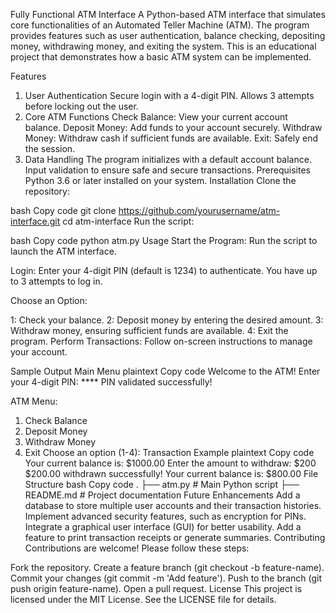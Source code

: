 Fully Functional ATM Interface
A Python-based ATM interface that simulates core functionalities of an Automated Teller Machine (ATM). The program provides features such as user authentication, balance checking, depositing money, withdrawing money, and exiting the system. This is an educational project that demonstrates how a basic ATM system can be implemented.

Features
1. User Authentication
Secure login with a 4-digit PIN.
Allows 3 attempts before locking out the user.
2. Core ATM Functions
Check Balance: View your current account balance.
Deposit Money: Add funds to your account securely.
Withdraw Money: Withdraw cash if sufficient funds are available.
Exit: Safely end the session.
3. Data Handling
The program initializes with a default account balance.
Input validation to ensure safe and secure transactions.
Prerequisites
Python 3.6 or later installed on your system.
Installation
Clone the repository:

bash
Copy code
git clone https://github.com/yourusername/atm-interface.git
cd atm-interface
Run the script:

bash
Copy code
python atm.py
Usage
Start the Program: Run the script to launch the ATM interface.

Login: Enter your 4-digit PIN (default is 1234) to authenticate. You have up to 3 attempts to log in.

Choose an Option:

1: Check your balance.
2: Deposit money by entering the desired amount.
3: Withdraw money, ensuring sufficient funds are available.
4: Exit the program.
Perform Transactions: Follow on-screen instructions to manage your account.

Sample Output
Main Menu
plaintext
Copy code
Welcome to the ATM!
Enter your 4-digit PIN: ****
PIN validated successfully!

ATM Menu:
1. Check Balance
2. Deposit Money
3. Withdraw Money
4. Exit
Choose an option (1-4):
Transaction Example
plaintext
Copy code
Your current balance is: $1000.00
Enter the amount to withdraw: $200
$200.00 withdrawn successfully!
Your current balance is: $800.00
File Structure
bash
Copy code
.
├── atm.py       # Main Python script
├── README.md    # Project documentation
Future Enhancements
Add a database to store multiple user accounts and their transaction histories.
Implement advanced security features, such as encryption for PINs.
Integrate a graphical user interface (GUI) for better usability.
Add a feature to print transaction receipts or generate summaries.
Contributing
Contributions are welcome! Please follow these steps:

Fork the repository.
Create a feature branch (git checkout -b feature-name).
Commit your changes (git commit -m 'Add feature').
Push to the branch (git push origin feature-name).
Open a pull request.
License
This project is licensed under the MIT License. See the LICENSE file for details.


